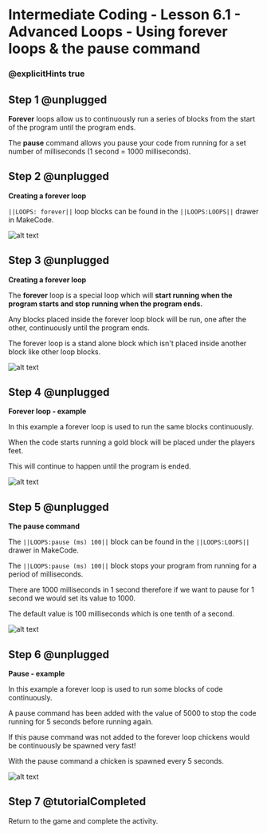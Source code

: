 # Intermediate Coding - Lesson 6.1 - Advanced Loops - Using forever loops & the pause command


### @explicitHints true

## Step 1 @unplugged
**Forever** loops allow us to continuously run a series of blocks from the start of the program until the program ends.

The **pause** command allows you pause your code from running for a set number of milliseconds (1 second = 1000 milliseconds).

## Step 2 @unplugged
**Creating a forever loop**

``||LOOPS: forever||`` loop blocks can be found in the ``||LOOPS:LOOPS||`` drawer in MakeCode.

![alt text](https://github.com/Prodigy-Learning/CodingInMinecraft-Intermediate/blob/master/Lesson6/6.1/images/1.jpg?raw=true "forever")

## Step 3 @unplugged
**Creating a forever loop**

The **forever** loop is a special loop which will **start running when the program starts and stop running when the program ends.**

Any blocks placed inside the forever loop block will be run, one after the other, continuously  until the program ends.

The forever loop is a stand alone block which isn't placed inside another block like other loop blocks.

![alt text](https://github.com/Prodigy-Learning/CodingInMinecraft-Intermediate/blob/master/Lesson6/6.1/images/2.png?raw=true "forever")

## Step 4 @unplugged
**Forever loop - example**

In this example a forever loop is used to run the same blocks continuously.

When the code starts running a gold block will be placed under the players feet.

This will continue to happen until the program is ended.

![alt text](https://github.com/Prodigy-Learning/CodingInMinecraft-Intermediate/blob/master/Lesson6/6.1/images/3.png?raw=true "forever")

## Step 5 @unplugged
**The pause command**

The ``||LOOPS:pause (ms) 100||`` block can be found in the ``||LOOPS:LOOPS||`` drawer in MakeCode.

The ``||LOOPS:pause (ms) 100||`` block stops your program from running for a period of milliseconds. 

There are 1000 milliseconds in 1 second therefore if we want to pause for 1 second we would set its value to 1000.

The default value is 100 milliseconds which is one tenth of a second.

![alt text](https://github.com/Prodigy-Learning/CodingInMinecraft-Intermediate/blob/master/Lesson6/6.1/images/4.jpg?raw=true "forever")

## Step 6 @unplugged
**Pause - example**

In this example a forever loop is used to run some blocks of code continuously.

A pause command has been added with the value of 5000 to stop the code running for 5 seconds before running again.

If this pause command was not added to the forever loop chickens would be continuously be spawned very fast!

With the pause command a chicken is spawned every 5 seconds.

![alt text](https://github.com/Prodigy-Learning/CodingInMinecraft-Intermediate/blob/master/Lesson6/6.1/images/5.png?raw=true "forever")


## Step 7 @tutorialCompleted
Return to the game and complete the activity.